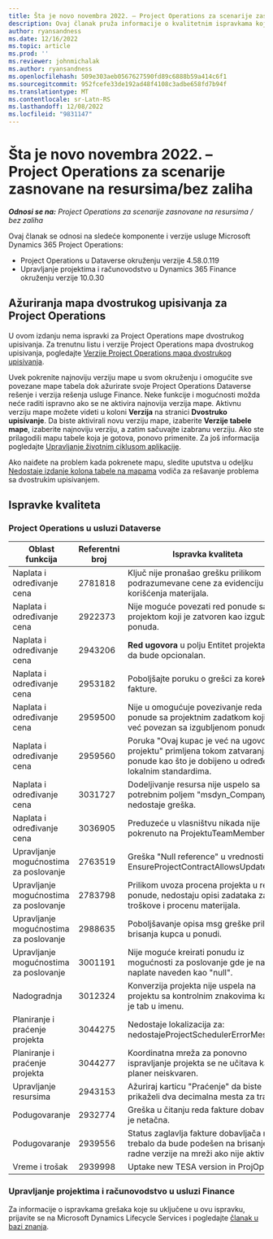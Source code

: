 ```yaml
---
title: Šta je novo novembra 2022. – Project Operations za scenarije zasnovane na resursima/bez zaliha
description: Ovaj članak pruža informacije o kvalitetnim ispravkama koje su dostupne u izdanju korporacije Microsoft u novembru Dynamics 365 Project Operations 2022.
author: ryansandness
ms.date: 12/16/2022
ms.topic: article
ms.prod: ''
ms.reviewer: johnmichalak
ms.author: ryansandness
ms.openlocfilehash: 509e303aeb0567627590fd89c6888b59a414c6f1
ms.sourcegitcommit: 952fcefe33de192ad48f4108c3adbe658fd7b94f
ms.translationtype: MT
ms.contentlocale: sr-Latn-RS
ms.lasthandoff: 12/08/2022
ms.locfileid: "9831147"
---
```

# <a name="whats-new-november-2022---project-operations-for-resourcenon-stocked-based-scenarios"></a>Šta je novo novembra 2022. – Project Operations za scenarije zasnovane na resursima/bez zaliha

_**Odnosi se na:** Project Operations za scenarije zasnovane na resursima / bez zaliha_

Ovaj članak se odnosi na sledeće komponente i verzije usluge Microsoft Dynamics 365 Project Operations:

- Project Operations u Dataverse okruženju verzije 4.58.0.119
- Upravljanje projektima i računovodstvo u Dynamics 365 Finance okruženju verzije 10.0.30

## <a name="project-operations-dual-write-maps-updates"></a>Ažuriranja mapa dvostrukog upisivanja za Project Operations

U ovom izdanju nema ispravki za Project Operations mape dvostrukog upisivanja. Za trenutnu listu i verzije Project Operations mapa dvostrukog upisivanja, pogledajte [Verzije Project Operations mapa dvostrukog upisivanja](../environment/resource-dual-write-maps.md).

Uvek pokrenite najnoviju verziju mape u svom okruženju i omogućite sve povezane mape tabela dok ažurirate svoje Project Operations Dataverse rešenje i verzija rešenja usluge Finance. Neke funkcije i mogućnosti možda neće raditi ispravno ako se ne aktivira najnovija verzija mape. Aktivnu verziju mape možete videti u koloni **Verzija** na stranici **Dvostruko upisivanje**. Da biste aktivirali novu verziju mape, izaberite **Verzije tabele mape**, izaberite najnoviju verziju, a zatim sačuvajte izabranu verziju. Ako ste prilagodili mapu tabele koja je gotova, ponovo primenite. Za još informacija pogledajte [Upravljanje životnim ciklusom aplikacije](/dynamics365/fin-ops-core/dev-itpro/data-entities/dual-write/app-lifecycle-management).

Ako naiđete na problem kada pokrenete mapu, sledite uputstva u odeljku [Nedostaje izdanje kolona tabele na mapama](/dynamics365/fin-ops-core/dev-itpro/data-entities/dual-write/dual-write-troubleshooting-finops-upgrades#missing-table-columns-issue-on-maps) vodiča za rešavanje problema sa dvostrukim upisivanjem.

## <a name="quality-updates"></a>Ispravke kvaliteta

### <a name="project-operations-on-dataverse"></a>Project Operations u usluzi Dataverse

| Oblast funkcija | Referentni broj | Ispravka kvaliteta |
| --- | --- | --- |
| Naplata i određivanje cena | 2781818 | Ključ nije pronašao grešku prilikom podrazumevane cene za evidenciju korišćenja materijala. |
| Naplata i određivanje cena | 2922373 | Nije moguće povezati red ponude sa projektom koji je zatvoren kao izgubljena ponuda. |
| Naplata i određivanje cena | 2943206 | **Red ugovora** u polju Entitet projekta treba da bude opcionalan. |
| Naplata i određivanje cena | 2953182 | Poboljšajte poruku o grešci za korektivne fakture.|
| Naplata i određivanje cena | 2959500 | Nije u omogućuje povezivanje reda ponude sa projektnim zadatkom koji je već povezan sa izgubljenom ponudom.|
| Naplata i određivanje cena | 2959560 | Poruka "Ovaj kupac je već na ugovoru o projektu" primljena tokom zatvaranja ponude kao što je dobijeno u određenim lokalnim standardima. |
| Naplata i određivanje cena | 3031727 | Dodeljivanje resursa nije uspelo sa potrebnim poljem "msdyn_Company" nedostaje greška. |
| Naplata i određivanje cena | 3036905 | Preduzeće u vlasništvu nikada nije pokrenuto na ProjektuTeamMember. |
| Upravljanje mogućnostima za poslovanje | 2763519 | Greška "Null reference" u vrednosti EnsureProjectContractAllowsUpdates. |
| Upravljanje mogućnostima za poslovanje | 2783798 | Prilikom uvoza procena projekta u red ponude, nedostaju opisi zadataka za troškove i procenu materijala.|
| Upravljanje mogućnostima za poslovanje | 2988635 | Poboljšavanje opisa msg greške prilikom brisanja kupca u ponudi. |
| Upravljanje mogućnostima za poslovanje | 3001191 | Nije moguće kreirati ponudu iz mogućnosti za poslovanje gde je način naplate naveden kao "null". |
| Nadogradnja | 3012324 | Konverzija projekta nije uspela na projektu sa kontrolnim znakovima kao što je tab u imenu. || Planiranje i praćenje projekta | 2790384 | Vremensko vreme za operaciju "Neobrađeni" je prekratko. |
| Planiranje i praćenje projekta | 3044275 | Nedostaje lokalizacija za: nedostajeProjectSchedulerErrorMessage. |
| Planiranje i praćenje projekta | 3044277 | Koordinatna mreža za ponovno ispravljanje projekta se ne učitava kada je planer neiskvaren.|
| Upravljanje resursima | 2943153 | Ažuriraj karticu "Praćenje" da biste prikaželi dva decimalna mesta za trajanje.|
| Podugovaranje | 2932774 | Greška u čitanju reda fakture dobavljača je netačna. |
| Podugovaranje | 2939556 | Status zaglavlja fakture dobavljača ne bi trebalo da bude podešen na brisanje radne verzije na mreži ako nije aktivan. |
| Vreme i trošak | 2939998 | Uptake new TESA version in ProjOps. |


### <a name="project-management-and-accounting-in-finance"></a>Upravljanje projektima i računovodstvo u usluzi Finance

Za informacije o ispravkama grešaka koje su uključene u ovu ispravku, prijavite se na Microsoft Dynamics Lifecycle Services i pogledajte [članak u bazi znanja](https://fix.lcs.dynamics.com/Issue/Details?bugId=745468).
